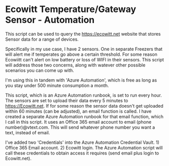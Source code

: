 # Ecowitt Temperature/Gateway Sensor - Automation
This script can be used to query the https://ecowitt.net website that stores Sensor data for a range of devices.  

Specifically in my use case, I have 2 sensors.  One in separate Freezers that will alert me if temperates go above a certain threshold.  For some reason Ecowiitt can't alert on low battery or loss of WIFI in their sensors.
This script will address those two concerns, along with watever other possible scenarios you can come up with.

I'm using this in tandem with 'Azure Automation', which is free as long as you stay under 500 minute consumption a month.

This script, which is an Azure Automation runbook, is set to run every hour.  The sensors are set to upload their data every 5 minutes to https://Ecowitt.net.
If for some reason the sensor data doesn't get uploaded within 60 minutes (can be adjusted), an email function is called.  I have created a separate Azure Automation runbook for that email function, which I call in this script.  It uses an Office 365 email account to email (phone number)@vtext.com.  This will send whatever phone number you want a text, instead of email.

I've added two 'Credentials' into the Azure Automation Credential Vault. 1) Office 365 Email account. 2) Ecowitt login.  The Azure Automation script will call these credentials to obtain access it requires (send email plus login to Ecowitt.net).
